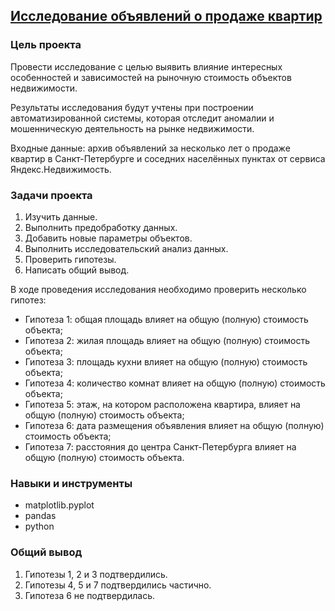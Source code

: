 ## [Исследование объявлений о продаже квартир](https://github.com/ViEpic/Practicum/blob/4e27465e0f3f8893d36bdd152ef673e5af136ea3/Sale%20of%20apartments/sale-of-apartments.ipynb)


### Цель проекта

Провести исследование с целью выявить влияние интересных особенностей и зависимостей на рыночную стоимость объектов недвижимости.

Результаты исследования будут учтены при построении автоматизированной системы, которая отследит аномалии и мошенническую деятельность на рынке недвижимости.

Входные данные: архив объявлений за несколько лет о продаже квартир в Санкт-Петербурге и соседних населённых пунктах от сервиса Яндекс.Недвижимость. 


### Задачи проекта

1. Изучить данные.
2. Выполнить предобработку данных.
3. Добавить новые параметры объектов.
4. Выполнить исследовательский анализ данных.
5. Проверить гипотезы.
6. Написать общий вывод.


В ходе проведения исследования необходимо проверить несколько гипотез:

- Гипотеза 1: общая площадь влияет на общую (полную) стоимость объекта;
- Гипотеза 2: жилая площадь влияет на общую (полную) стоимость объекта;
- Гипотеза 3: площадь кухни влияет на общую (полную) стоимость объекта;
- Гипотеза 4: количество комнат влияет на общую (полную) стоимость объекта;
- Гипотеза 5: этаж, на котором расположена квартира, влияет на общую (полную) стоимость объекта;
- Гипотеза 6: дата размещения объявления влияет на общую (полную) стоимость объекта; 
- Гипотеза 7: расстояния до центра Санкт-Петербурга влияет на общую (полную) стоимость объекта.


### Навыки и инструменты

- matplotlib.pyplot
- pandas
- python


### Общий вывод

1. Гипотезы 1, 2 и 3 подтвердились.
2. Гипотезы 4, 5 и 7 подтвердились частично.
3. Гипотеза 6 не подтвердилась.

